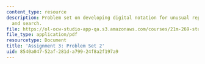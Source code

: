 ```yaml
---
content_type: resource
description: Problem set on developing digital notation for unusual repertories; similarity
  and search.
file: https://ol-ocw-studio-app-qa.s3.amazonaws.com/courses/21m-269-studies-in-western-music-history-quantitative-and-computational-approaches-to-music-history-spring-2012/8540a04752af281da79924f8a2f197a9_MIT21M_269S12_pset2.pdf
file_type: application/pdf
resourcetype: Document
title: 'Assignment 3: Problem Set 2'
uid: 8540a047-52af-281d-a799-24f8a2f197a9
---
```

